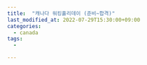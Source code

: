 ```yaml
---
title:  "캐나다 워킹홀리데이 (준비~합격)"
last_modified_at: 2022-07-29T15:30:00+09:00
categories:
  - canada
tags: 
  - 

---
```




